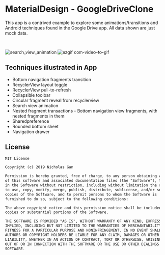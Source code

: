 # MaterialDesign - GoogleDriveClone

This app is a contrived example to explore some animations/transitions and Android techniques found in the Google Drive app. All data shown are just mock data.

<br>
 
![search_view_animation](https://user-images.githubusercontent.com/39665412/58430303-6445cd00-80db-11e9-9086-7b1fb6a48e2d.gif)  ![ezgif com-video-to-gif](https://user-images.githubusercontent.com/39665412/58430893-ecc56d00-80dd-11e9-9731-608995af8faa.gif)


## Techniques illustrated in App

* Bottom navigation fragments transition
* RecyclerView layout toggle
* RecyclerView pull-to-refresh
* Collapsible toolbar 
* Circular fragment reveal from recyclerview
* Search view animation
* Nested fragment transactions - Bottom navigation view fragments, with nested fragments in them
* Sharedpreference
* Rounded bottom sheet
* Navigation drawer

## License

```tex
MIT License

Copyright (c) 2019 Nicholas Gan

Permission is hereby granted, free of charge, to any person obtaining a copy
of this software and associated documentation files (the "Software"), to deal
in the Software without restriction, including without limitation the rights
to use, copy, modify, merge, publish, distribute, sublicense, and/or sell
copies of the Software, and to permit persons to whom the Software is
furnished to do so, subject to the following conditions:

The above copyright notice and this permission notice shall be included in all
copies or substantial portions of the Software.

THE SOFTWARE IS PROVIDED "AS IS", WITHOUT WARRANTY OF ANY KIND, EXPRESS OR
IMPLIED, INCLUDING BUT NOT LIMITED TO THE WARRANTIES OF MERCHANTABILITY,
FITNESS FOR A PARTICULAR PURPOSE AND NONINFRINGEMENT. IN NO EVENT SHALL THE
AUTHORS OR COPYRIGHT HOLDERS BE LIABLE FOR ANY CLAIM, DAMAGES OR OTHER
LIABILITY, WHETHER IN AN ACTION OF CONTRACT, TORT OR OTHERWISE, ARISING FROM,
OUT OF OR IN CONNECTION WITH THE SOFTWARE OR THE USE OR OTHER DEALINGS IN THE
SOFTWARE.
```